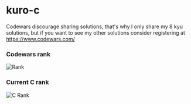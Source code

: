 # kuro-c

Codewars discourage sharing solutions, that's why I only share my 8 kyu solutions, but if you want to see my other solutions consider registering at https://www.codewars.com/

### Codewars rank
![Rank](https://www.codewars.com/users/kurovale/badges/large)

### Current C rank

![C Rank](https://shields.io/badge/-6%20kyu-white?logo=c&style=for-the-badge)
